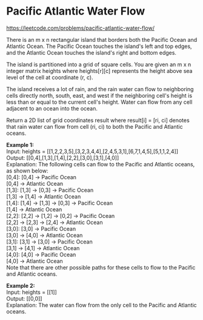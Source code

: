 # Pacific Atlantic Water Flow
https://leetcode.com/problems/pacific-atlantic-water-flow/

There is an m x n rectangular island that borders both the Pacific Ocean and Atlantic Ocean. The Pacific Ocean touches the island's left and top edges, and the Atlantic Ocean touches the island's right and bottom edges.

The island is partitioned into a grid of square cells. You are given an m x n integer matrix heights where heights[r][c] represents the height above sea level of the cell at coordinate (r, c).

The island receives a lot of rain, and the rain water can flow to neighboring cells directly north, south, east, and west if the neighboring cell's height is less than or equal to the current cell's height. Water can flow from any cell adjacent to an ocean into the ocean.

Return a 2D list of grid coordinates result where result[i] = [ri, ci] denotes that rain water can flow from cell (ri, ci) to both the Pacific and Atlantic oceans.

<b>Example 1:</b>\
Input: heights = [[1,2,2,3,5],[3,2,3,4,4],[2,4,5,3,1],[6,7,1,4,5],[5,1,1,2,4]]\
Output: [[0,4],[1,3],[1,4],[2,2],[3,0],[3,1],[4,0]]\
Explanation: The following cells can flow to the Pacific and Atlantic oceans, as shown below:\
[0,4]: [0,4] -> Pacific Ocean \
       [0,4] -> Atlantic Ocean\
[1,3]: [1,3] -> [0,3] -> Pacific Ocean \
       [1,3] -> [1,4] -> Atlantic Ocean\
[1,4]: [1,4] -> [1,3] -> [0,3] -> Pacific Ocean \
       [1,4] -> Atlantic Ocean\
[2,2]: [2,2] -> [1,2] -> [0,2] -> Pacific Ocean \
       [2,2] -> [2,3] -> [2,4] -> Atlantic Ocean\
[3,0]: [3,0] -> Pacific Ocean \
       [3,0] -> [4,0] -> Atlantic Ocean\
[3,1]: [3,1] -> [3,0] -> Pacific Ocean \
       [3,1] -> [4,1] -> Atlantic Ocean\
[4,0]: [4,0] -> Pacific Ocean \
       [4,0] -> Atlantic Ocean\
Note that there are other possible paths for these cells to flow to the Pacific and Atlantic oceans.

<b>Example 2:</b>\
Input: heights = [[1]]\
Output: [[0,0]]\
Explanation: The water can flow from the only cell to the Pacific and Atlantic oceans.